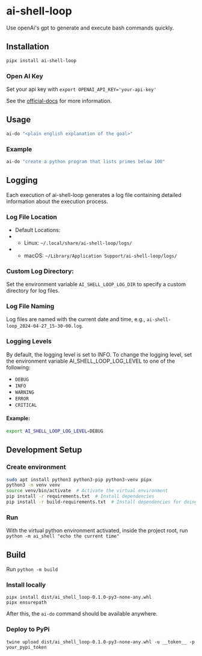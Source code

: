 # ai-shell-loop
Use openAi's gpt to generate and execute bash commands quickly.

## Installation

```bash
pipx install ai-shell-loop
```

### Open AI Key

Set your api key with `export OPENAI_API_KEY='your-api-key'`

See the [official-docs](https://help.openai.com/en/articles/5112595-best-practices-for-api-key-safety)
for more information.


## Usage

```bash
ai-do "<plain english explanation of the goal>"
```

### Example

```bash
ai-do "create a python program that lists primes below 100"
```
## Logging
Each execution of ai-shell-loop generates a log file containing detailed information about the execution process.

### Log File Location
* Default Locations:
* * Linux: `~/.local/share/ai-shell-loop/logs/`
* * macOS: `~/Library/Application Support/ai-shell-loop/logs/`

### Custom Log Directory:

Set the environment variable `AI_SHELL_LOOP_LOG_DIR` to specify a custom directory for log files.
### Log File Naming
Log files are named with the current date and time, e.g., `ai-shell-loop_2024-04-27_15-30-00.log`.

### Logging Levels
By default, the logging level is set to INFO. To change the logging level, set the environment variable AI_SHELL_LOOP_LOG_LEVEL to one of the following:

* `DEBUG`
* `INFO`
* `WARNING`
* `ERROR`
* `CRITICAL`

#### Example:

```bash
export AI_SHELL_LOOP_LOG_LEVEL=DEBUG
```
## Development Setup

### Create environment
```bash
sudo apt install python3 python3-pip python3-venv pipx
python3 -m venv venv
source venv/bin/activate  # Activate the virtual environment
pip install -r requirements.txt  # Install dependencies
pip install -r build-requirements.txt  # Install dependencies for doing a build.
```


### Run 

With the virtual python environment activated, inside the project root, run `python -m ai_shell "echo the current time"`


## Build

Run `python -m build`

### Install locally

```
pipx install dist/ai_shell_loop-0.1.0-py3-none-any.whl
pipx ensurepath
```
After this, the `ai-do` command should be available anywhere. 

### Deploy to PyPi

```
twine upload dist/ai_shell_loop-0.1.0-py3-none-any.whl -u __token__ -p your_pypi_token
```